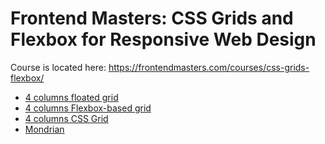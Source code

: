 # Frontend Masters: CSS Grids and Flexbox for Responsive Web Design 

<!-- Taught October 3-4, 2017, at Frontend Masters -->

Course is located here: https://frontendmasters.com/courses/css-grids-flexbox/

- [4 columns floated grid](https://fleuronvilik.github.io/fem-layout/1-intro-floats/)
- [4 columns Flexbox-based grid](https://fleuronvilik.github.io/fem-layout/3-flexbox-grid/)
- [4 columns CSS Grid](https://fleuronvilik.github.io/fem-layout/11-grid-grid/)
- [Mondrian](https://fleuronvilik.github.io/fem-layout/10-mondrian-you-try-it/)
